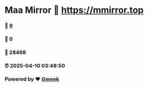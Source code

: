 # Maa Mirror :link: https://mmirror.top 
### :page_facing_up: [9](https://mmirror.top/tag.html) 
### :speech_balloon: 0 
### :hibiscus: 28468 
### :alarm_clock: 2025-04-10 03:48:50 
### Powered by :heart: [Gmeek](https://github.com/Meekdai/Gmeek)
